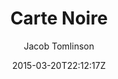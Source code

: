 ---
title: "Carte Noire"
github: https://github.com/jacobtomlinson/carte-noire
demo: http://carte-noire.jacobtomlinson.co.uk/
author: Jacob Tomlinson

ssg:
  - Jekyll
cms:
  - No Cms
date: 2015-03-20T22:12:17Z
github_branch: gh-pages
description: "A simple jekyll theme for blogging"
---